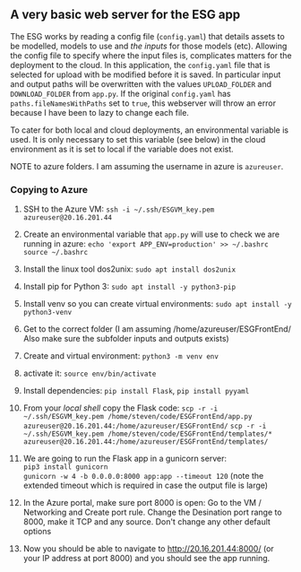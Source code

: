 ## A very basic web server for the ESG app

The ESG works by reading a config file (`config.yaml`) that details assets to be modelled, models to use and *the inputs* for those models (etc). Allowing the config file to specify where the input files is, complicates matters for the deployment to the cloud. In this application, the `config.yaml` file that is selected for upload with be modified before it is saved. In particular input and output paths will be overwritten with the values `UPLOAD_FOLDER` and `DOWNLOAD_FOLDER` from `app.py`. If the original `config.yaml` has `paths.fileNamesWithPaths` set to `true`, this webserver will throw an error because I have been to lazy to change each file. 

To cater for both local and cloud deployments, an environmental variable is used. It is only necessary to set this variable (see below) in the cloud environment as it is set to local if the variable does not exist.

NOTE to azure folders. I am assuming the username in azure is `azureuser`.

### Copying to Azure
1. SSH to the Azure VM: `ssh -i ~/.ssh/ESGVM_key.pem azureuser@20.16.201.44`
2. Create an environmental variable that `app.py` will use to check we are running in azure: `echo 'export APP_ENV=production' >> ~/.bashrc`  
`source ~/.bashrc`
3. Install the linux tool dos2unix: `sudo apt install dos2unix`

4. Install pip for Python 3: `sudo apt install -y python3-pip`
5. Install venv so you can create virtual environments: `sudo apt install -y python3-venv`
6. Get to the correct folder (I am assuming /home/azureuser/ESGFrontEnd/ Also make sure the subfolder inputs and outputs exists)
7. Create and virtual environment: `python3 -m venv env`
8. activate it: `source env/bin/activate`
9. Install dependencies: `pip install Flask`, `pip install pyyaml`
10. From your *local shell* copy the Flask code:
`scp -r -i ~/.ssh/ESGVM_key.pem /home/steven/code/ESGFrontEnd/app.py azureuser@20.16.201.44:/home/azureuser/ESGFrontEnd/`
`scp -r -i ~/.ssh/ESGVM_key.pem /home/steven/code/ESGFrontEnd/templates/* azureuser@20.16.201.44:/home/azureuser/ESGFrontEnd/templates/`
11. We are going to run the Flask app in a gunicorn server:  
`pip3 install gunicorn`  
`gunicorn -w 4 -b 0.0.0.0:8000 app:app --timeout 120` (note the extended timeout which is required in case the output file is large)

12. In the Azure portal, make sure port 8000 is open: Go to the VM / Networking and Create port rule. Change the Desination port range to 8000, make it TCP and any source. Don't change any other default options
13. Now you should be able to navigate to http://20.16.201.44:8000/ (or your IP address at port 8000) and you should see the app running.